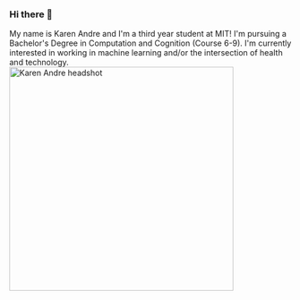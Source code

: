 ### Hi there 👋

<!--
**klandre01/klandre01** is a ✨ _special_ ✨ repository because its `README.md` (this file) appears on your GitHub profile.

Here are some ideas to get you started:

- 🔭 I’m currently working on ...
- 🌱 I’m currently learning ...
- 👯 I’m looking to collaborate on ...
- 🤔 I’m looking for help with ...
- 💬 Ask me about ...
- 📫 How to reach me: ...
- 😄 Pronouns: ...
- ⚡ Fun fact: ...
-->
My name is Karen Andre and I'm a third year student at MIT! I'm pursuing a Bachelor's Degree in Computation and Cognition (Course 6-9). I'm currently interested in working in machine learning and/or the intersection of health and technology.
<img src="https://github.com/klandre01/klandre01/assets/53194023/31d39f4c-3e50-47f8-92e6-e164e450ac1b" height=400px alt="Karen Andre headshot">
